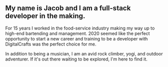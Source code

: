 ## My name is Jacob and I am a full-stack developer in the making. 

For 15 years I worked in the food-service industry making my way up 
to high-end bartending and management. 2020 seemed like the perfect 
opportunity to start a new career and training to be a developer with 
DigitalCrafts was the perfect choice for me.

In addition to being a musician, I am an avid rock climber, 
yogi, and outdoor adventurer. If it's out there waiting to be explored, 
I'm here to find it.